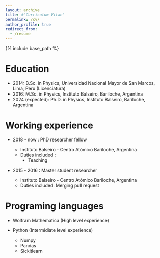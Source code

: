 ```yaml
---
layout: archive
title: #"Curriculum Vitae"
permalink: /cv/
author_profile: true
redirect_from:
  - /resume
---
```


{% include base_path %}

Education
======
* 2014: B.Sc. in Physics, Universidad Nacional Mayor de San Marcos, Lima, Peru (Licenciatura)
* 2016: M.Sc. in Physics, Instituto Balseiro, Bariloche, Argentina
* 2024 (expected): Ph.D. in Physics, Instituto Balseiro, Bariloche, Argentina

Working experience 
====== 
* 2018 - now : PhD researcher fellow
  * Instituto Balseiro - Centro Atómico Bariloche, Argentina
  * Duties included : 
    * Teaching

* 2015 - 2016 : Master student researcher
  * Instituto Balseiro - Centro Atómico Bariloche, Argentina
  * Duties included: Merging pull request
  
  
Programing languages
======
* Wolfram Mathematica (High level experience)

* Python (Intermidiate level experience)
  * Numpy
  * Pandas
  * Sickitlearn

<!---* SQL (Low level experience)

<!--- Publications
======
 <ul>{% for post in site.publications %}
    {% include archive-single-cv.html %}
  {% endfor %}</ul>
  
Talks
======
(<ul>{% for post in site.talks %})
    {% include archive-single-talk-cv.html %}
  {% endfor %}</ul>
  
Teaching
======
 <ul>{% for post in site.teaching %}
  {% include archive-single-cv.html %}
  {% endfor %}</ul>
  
Service and leadership
======
  *Currently signed in to 43 different slack teams --->

